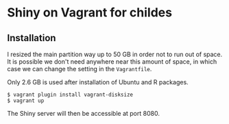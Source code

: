 # Shiny on Vagrant for childes

## Installation

I resized the main partition way up to 50 GB in order not to run out of space. It is possible
we don't need anywhere near this amount of space, in which case we can change the setting in the
`Vagrantfile`.

Only 2.6 GB is used after installation of Ubuntu and R packages.

```
$ vagrant plugin install vagrant-disksize
$ vagrant up
```

The Shiny server will then be accessible at port 8080.

